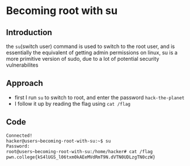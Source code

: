 # Becoming root with su
## Introduction
the `su`(switch user) command is used to switch to the root user, and is essentially the equivalent of getting admin permissions on linux, su is a more primitive version of sudo, due to a lot of potential security vulnerabilites
## Approach
- first I run `su` to switch to root, and enter the password `hack-the-planet`
- I follow it up by reading the flag using `cat /flag`
## Code
```bash
Connected!
hacker@users~becoming-root-with-su:~$ su
Password:
root@users~becoming-root-with-su:/home/hacker# cat /flag
pwn.college{kS4lUGS_l06txm0kAEeMVdRmT9N.dVTN0UDLzgTN0czW}
```
